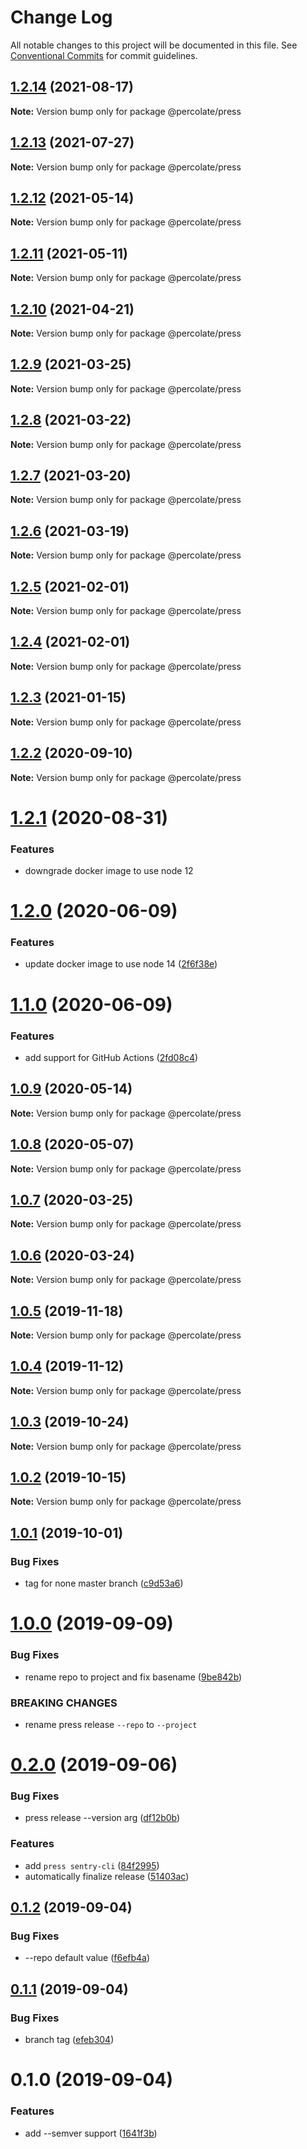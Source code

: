 # Change Log

All notable changes to this project will be documented in this file.
See [Conventional Commits](https://conventionalcommits.org) for commit guidelines.

## [1.2.14](https://github.com/percolate/blend/tree/master/pkgs/press/compare/@percolate/press@1.2.13...@percolate/press@1.2.14) (2021-08-17)

**Note:** Version bump only for package @percolate/press





## [1.2.13](https://github.com/percolate/blend/tree/master/pkgs/press/compare/@percolate/press@1.2.12...@percolate/press@1.2.13) (2021-07-27)

**Note:** Version bump only for package @percolate/press





## [1.2.12](https://github.com/percolate/blend/tree/master/pkgs/press/compare/@percolate/press@1.2.11...@percolate/press@1.2.12) (2021-05-14)

**Note:** Version bump only for package @percolate/press





## [1.2.11](https://github.com/percolate/blend/tree/master/pkgs/press/compare/@percolate/press@1.2.9...@percolate/press@1.2.11) (2021-05-11)

**Note:** Version bump only for package @percolate/press





## [1.2.10](https://github.com/percolate/blend/tree/master/pkgs/press/compare/@percolate/press@1.2.9...@percolate/press@1.2.10) (2021-04-21)

**Note:** Version bump only for package @percolate/press





## [1.2.9](https://github.com/percolate/blend/tree/master/pkgs/press/compare/@percolate/press@1.2.8...@percolate/press@1.2.9) (2021-03-25)

**Note:** Version bump only for package @percolate/press





## [1.2.8](https://github.com/percolate/blend/tree/master/pkgs/press/compare/@percolate/press@1.2.7...@percolate/press@1.2.8) (2021-03-22)

**Note:** Version bump only for package @percolate/press





## [1.2.7](https://github.com/percolate/blend/tree/master/pkgs/press/compare/@percolate/press@1.2.6...@percolate/press@1.2.7) (2021-03-20)

**Note:** Version bump only for package @percolate/press





## [1.2.6](https://github.com/percolate/blend/tree/master/pkgs/press/compare/@percolate/press@1.2.5...@percolate/press@1.2.6) (2021-03-19)

**Note:** Version bump only for package @percolate/press





## [1.2.5](https://github.com/percolate/blend/tree/master/pkgs/press/compare/@percolate/press@1.2.3...@percolate/press@1.2.5) (2021-02-01)

**Note:** Version bump only for package @percolate/press





## [1.2.4](https://github.com/percolate/blend/tree/master/pkgs/press/compare/@percolate/press@1.2.3...@percolate/press@1.2.4) (2021-02-01)

**Note:** Version bump only for package @percolate/press





## [1.2.3](https://github.com/percolate/blend/tree/master/pkgs/press/compare/@percolate/press@1.2.2...@percolate/press@1.2.3) (2021-01-15)

**Note:** Version bump only for package @percolate/press





## [1.2.2](https://github.com/percolate/blend/tree/master/pkgs/press/compare/@percolate/press@1.2.0...@percolate/press@1.2.2) (2020-09-10)

**Note:** Version bump only for package @percolate/press





# [1.2.1](https://github.com/percolate/blend/tree/master/pkgs/press/compare/@percolate/press@1.2.0...@percolate/press@1.2.1) (2020-08-31)


### Features

* downgrade docker image to use node 12

# [1.2.0](https://github.com/percolate/blend/tree/master/pkgs/press/compare/@percolate/press@1.1.0...@percolate/press@1.2.0) (2020-06-09)


### Features

* update docker image to use node 14 ([2f6f38e](https://github.com/percolate/blend/tree/master/pkgs/press/commit/2f6f38e6e7caab85e7b65c3d2d22efc38b8de4b7))





# [1.1.0](https://github.com/percolate/blend/tree/master/pkgs/press/compare/@percolate/press@1.0.9...@percolate/press@1.1.0) (2020-06-09)


### Features

* add support for GitHub Actions ([2fd08c4](https://github.com/percolate/blend/tree/master/pkgs/press/commit/2fd08c4794e91fbc3524caa7bb43b12a4209afd5))





## [1.0.9](https://github.com/percolate/blend/tree/master/pkgs/press/compare/@percolate/press@1.0.8...@percolate/press@1.0.9) (2020-05-14)

**Note:** Version bump only for package @percolate/press






## [1.0.8](https://github.com/percolate/blend/compare/@percolate/press@1.0.7...@percolate/press@1.0.8) (2020-05-07)

**Note:** Version bump only for package @percolate/press


## [1.0.7](https://github.com/percolate/blend/compare/@percolate/press@1.0.6...@percolate/press@1.0.7) (2020-03-25)

**Note:** Version bump only for package @percolate/press


## [1.0.6](https://github.com/percolate/blend/compare/@percolate/press@1.0.5...@percolate/press@1.0.6) (2020-03-24)

**Note:** Version bump only for package @percolate/press


## [1.0.5](https://github.com/percolate/blend/compare/@percolate/press@1.0.4...@percolate/press@1.0.5) (2019-11-18)

**Note:** Version bump only for package @percolate/press


## [1.0.4](https://github.com/percolate/blend/compare/@percolate/press@1.0.3...@percolate/press@1.0.4) (2019-11-12)

**Note:** Version bump only for package @percolate/press


## [1.0.3](https://github.com/percolate/blend/compare/@percolate/press@1.0.2...@percolate/press@1.0.3) (2019-10-24)

**Note:** Version bump only for package @percolate/press


## [1.0.2](https://github.com/percolate/blend/compare/@percolate/press@1.0.1...@percolate/press@1.0.2) (2019-10-15)

**Note:** Version bump only for package @percolate/press


## [1.0.1](https://github.com/percolate/blend/compare/@percolate/press@1.0.0...@percolate/press@1.0.1) (2019-10-01)

### Bug Fixes

* tag for none master branch ([c9d53a6](https://github.com/percolate/blend/tree/master/pkgs/press/commit/c9d53a6))


# [1.0.0](https://github.com/percolate/blend/compare/@percolate/press@0.2.0...@percolate/press@1.0.0) (2019-09-09)

### Bug Fixes

* rename repo to project and fix basename ([9be842b](https://github.com/percolate/blend/tree/master/pkgs/press/commit/9be842b))

### BREAKING CHANGES

* rename press release `--repo` to `--project`


# [0.2.0](https://github.com/percolate/blend/compare/@percolate/press@0.1.2...@percolate/press@0.2.0) (2019-09-06)

### Bug Fixes

* press release --version arg ([df12b0b](https://github.com/percolate/blend/tree/master/pkgs/press/commit/df12b0b))

### Features

* add `press sentry-cli` ([84f2995](https://github.com/percolate/blend/tree/master/pkgs/press/commit/84f2995))
* automatically finalize release ([51403ac](https://github.com/percolate/blend/tree/master/pkgs/press/commit/51403ac))


## [0.1.2](https://github.com/percolate/blend/compare/@percolate/press@0.1.1...@percolate/press@0.1.2) (2019-09-04)

### Bug Fixes

* --repo default value ([f6efb4a](https://github.com/percolate/blend/tree/master/pkgs/press/commit/f6efb4a))


## [0.1.1](https://github.com/percolate/blend/compare/@percolate/press@0.1.0...@percolate/press@0.1.1) (2019-09-04)

### Bug Fixes

* branch tag ([efeb304](https://github.com/percolate/blend/tree/master/pkgs/press/commit/efeb304))


# 0.1.0 (2019-09-04)

### Features

* add --semver support ([1641f3b](https://github.com/percolate/blend/tree/master/pkgs/press/commit/1641f3b))
